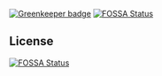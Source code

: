 [![Greenkeeper badge](https://badges.greenkeeper.io/interledgerjs/moneyd-uplink-xrp.svg)](https://greenkeeper.io/)
[![FOSSA Status](https://app.fossa.io/api/projects/git%2Bgithub.com%2Finterledgerjs%2Fmoneyd-uplink-xrp.svg?type=shield)](https://app.fossa.io/projects/git%2Bgithub.com%2Finterledgerjs%2Fmoneyd-uplink-xrp?ref=badge_shield)


## License
[![FOSSA Status](https://app.fossa.io/api/projects/git%2Bgithub.com%2Finterledgerjs%2Fmoneyd-uplink-xrp.svg?type=large)](https://app.fossa.io/projects/git%2Bgithub.com%2Finterledgerjs%2Fmoneyd-uplink-xrp?ref=badge_large)